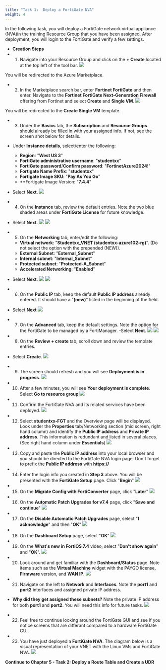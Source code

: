 ```yaml
---
title: "Task 1:  Deploy a FortiGate NVA"
weight: 4
---
```






In the following task, you will deploy a FortiGate network virtual appliance (NVA)in the training Resource Group that you have been assigned.  After deployment, you will login to the FortiGate and verify a few settings.

- **Creation Steps**
- 1. Navigate into your Resource Group and click on the **+ Create** located at the top left of the tool bar.
![](../Images/Azure-creating-vnet.PNG)  

You will be redirected to the Azure Marketplace.

- 2. In the Marketplace search bar, enter **Fortinet FortiGate** and then enter.  Navigate to the **Fortinet FortiGate Next-Generation Firewall** offering from Fortinet and select **Create** and **Single VM**.
![](../Images/4-1-Azure-deploy-fgt-1.PNG)


You will be redirected to the **Create Single VM** template.

- 3. Under the **Basics** tab, the **Subscription** and **Resource Groups** should already be filled in with your assigned info.  If not, see the screen shot below for details.
- Under **Instance details**, select/enter the following:
    - **Region**:  "**West US 3**"   
    - **FortiGate administrative username**:  "**studentxx**"
    - **FortiGate password**/**Confirm password**:  "**FortinetAzure2024!**"
    - **Fortigate Name Prefix**:  "**studentxx**"
    - **Fortigate Image SKU**:  "**Pay As You Go**"
    - **Fortigate Image Version: "**7.4.4**"
- Select **Next**.
![](../Images/4-1-Azure-deploy-fgt-2.PNG)


- 4. On the **Instance** tab, review the default entries.  Note the two blue shaded areas under **FortiGate License** for future knowledge.
- Select **Next**.
![](../Images/4-1-Azure-deploy-fgt-3.PNG)
![](../Images/4-1-Azure-deploy-fgt-4.PNG)

- 5. On the **Networking** tab, enter/edit the following:
    - **Virtual network**:  "**Studentxx_VNET (studentxx-azure102-rg)**".  (Do not select the option with the prepended (NEW)).
    - **External Subnet**:  "**External_Subnet**"
    - **Internal subnet**:  "**Internal_Subnet**"
    - **Protected subnet**:  "**Protected-A_Subnet**"
    - **Accelerated Networking**:  "**Enabled**"
- Select **Next**.
![](../Images/4-1-Azure-deploy-fgt-5.PNG)
![](../Images/4-1-Azure-deploy-fgt-6.PNG)

- 6.  On the **Public IP** tab, keep the default **Public IP address** already entered.  It should have a "**(new)**" listed in the beginning of the field.
- Select **Next**
![](../Images/4-1-Azure-deploy-fgt-7.PNG)

- 7. On the **Advanced** tab, keep the default settings.  Note the option for the FortiGate to be managed by a FortiManager.
-Select **Next**.
![](../Images/4-1-Azure-deploy-fgt-8.PNG)
![](../Images/4-1-Azure-deploy-fgt-9.PNG)

- 8.  On the **Review + create** tab, scroll down and review the template entries.
- Select **Create**.
![](../Images/4-1-Azure-deploy-fgt-10.PNG)

- 9.  The screen should refresh and you will see **Deployment is in progress**.
![](../Images/4-1-Azure-deploy-fgt-11.PNG)

- 10. After a few minutes, you will see **Your deployment is complete**.  Select **Go to resource group**
![](../Images/4-1-Azure-deploy-fgt-12.PNG)

- 11. Confirm the FortiGate NVA and its related services have been deployed.
![](../Images/4-1-Azure-deploy-fgt-13.PNG)

- 12.  Select **studentxx-FGT** and the Overview page will be displayed.  Look under the **Properties** tab/Networking section (mid screen, right hand column) and identify the **Public IP address** and **Private IP address**.  This information is redundant and listed in several places.  (See right hand column under **Essentials**)
![](../Images/4-1-Azure-deploy-fgt-14.PNG)

- 13.  Copy and paste the **Public IP address** into your local browser and you should be directed to the FortiGate NVA login page.  Don't forget to prefix the **Public IP address** with **https://**

- 14. Enter the login info you created in **Step 3** above.  You will be presented with the **FortiGate Setup** page.  Click "**Begin**"
![](../Images/4-1-Azure-deploy-fgt-22.PNG)  

- 15. On the **Migrate Config with FortiConverter** page, click "**Later**"
![](../Images/4-1-Azure-deploy-fgt-19.PNG)

- 16. On the **Automatic Patch Upgrades for v7.4** page, click "**Save and continue**"
![](../Images/4-1-Azure-deploy-fgt-20.PNG)

- 17. On the **Disable Automatic Patch Upgrades** page, select "**I acknowledge**" and then "**OK**"
![](../Images/4-1-Azure-deploy-fgt-21.PNG)

- 18. On the **Dashboard Setup** page, select "**OK**"
![](../Images/4-1-Azure-deploy-fgt-23.PNG)

- 19. On the **What's new in FortiOS 7.4** video, select "**Don't show again**" and "**OK**".
![](../Images/4-1-Azure-deploy-fgt-15.PNG)

- 20.  Look around and get familiar with the **Dashboard/Status** page.  Note items such as the **Virtual Machine** widget with the PAYGO license, **Firmware** version, and **WAN IP**.
![](../Images/4-1-Azure-deploy-fgt-16.PNG)

- 21. Navigate on the left to **Network** and **Interfaces**.  Note the **port1** and **port2** interfaces and assigned private IP address.  
- **Why did they get assigned these subnets?**
Note the private IP address for both **port1** and **port2**.  You will need this info for future tasks.
![](../Images/4-1-Azure-deploy-fgt-17.PNG)

- 22. Feel free to continue looking around the FortiGate GUI and see if you notice screens that are differant compared to a hardware FortiGate GUI.

- 23. You have just deployed a **FortiGate NVA**.  The diagram below is a visual representation of your VNET with the Linux VMs and FortiGate NVA.
![](../Images/4-1-Azure-deploy-fgt-18.PNG)

**Continue to Chapter 5 - Task 2: Deploy a Route Table and Create a UDR**